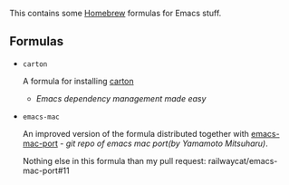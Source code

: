 This contains some [Homebrew](https://github.com/mxcl/homebrew)
formulas for Emacs stuff.

## Formulas

 * `carton`
 
   A formula for installing [carton](https://github.com/rejeep/carton)
   - _Emacs dependency management made easy_
   
 * `emacs-mac`
 
   An improved version of the formula distributed together with
   [emacs-mac-port](https://github.com/railwaycat/emacs-mac-port) -
   _git repo of emacs mac port(by Yamamoto Mitsuharu)_.
   
   Nothing else in this formula than my pull request: railwaycat/emacs-mac-port#11
